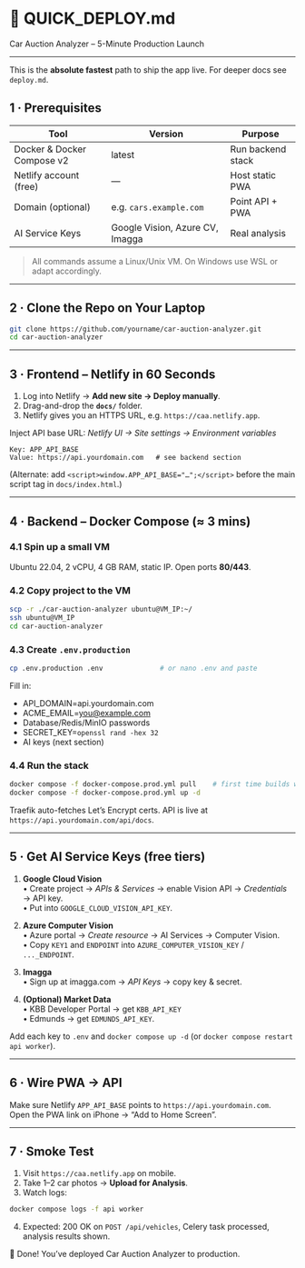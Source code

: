 # 🚀 QUICK_DEPLOY.md
Car Auction Analyzer – 5-Minute Production Launch

---  
This is the **absolute fastest** path to ship the app live. For deeper docs see `deploy.md`.

## 1 · Prerequisites
| Tool | Version | Purpose |
|------|---------|---------|
| Docker & Docker Compose v2 | latest | Run backend stack |
| Netlify account (free) | — | Host static PWA |
| Domain (optional) | e.g. `cars.example.com` | Point API + PWA |
| AI Service Keys | Google Vision, Azure CV, Imagga | Real analysis |

> All commands assume a Linux/Unix VM. On Windows use WSL or adapt accordingly.

---

## 2 · Clone the Repo on Your Laptop
```bash
git clone https://github.com/yourname/car-auction-analyzer.git
cd car-auction-analyzer
```

---

## 3 · Frontend – Netlify in 60 Seconds
1. Log into Netlify → **Add new site → Deploy manually**.  
2. Drag-and-drop the **`docs/`** folder.  
3. Netlify gives you an HTTPS URL, e.g. `https://caa.netlify.app`.

Inject API base URL:
*Netlify UI → Site settings → Environment variables*  
```
Key: APP_API_BASE
Value: https://api.yourdomain.com   # see backend section
```

(Alternate: add `<script>window.APP_API_BASE="…";</script>` before the main script tag in `docs/index.html`.)

---

## 4 · Backend – Docker Compose (≈ 3 mins)
### 4.1 Spin up a small VM
Ubuntu 22.04, 2 vCPU, 4 GB RAM, static IP. Open ports **80/443**.

### 4.2 Copy project to the VM
```bash
scp -r ./car-auction-analyzer ubuntu@VM_IP:~/
ssh ubuntu@VM_IP
cd car-auction-analyzer
```

### 4.3 Create `.env.production`
```bash
cp .env.production .env              # or nano .env and paste
```
Fill in:
* API_DOMAIN=api.yourdomain.com  
* ACME_EMAIL=you@example.com  
* Database/Redis/MinIO passwords  
* SECRET_KEY=`openssl rand -hex 32`  
* AI keys (next section)  

### 4.4 Run the stack
```bash
docker compose -f docker-compose.prod.yml pull    # first time builds will build
docker compose -f docker-compose.prod.yml up -d
```
Traefik auto-fetches Let’s Encrypt certs. API is live at `https://api.yourdomain.com/api/docs`.

---

## 5 · Get AI Service Keys (free tiers)
1. **Google Cloud Vision**  
   • Create project → *APIs & Services* → enable Vision API → *Credentials* → API key.  
   • Put into `GOOGLE_CLOUD_VISION_API_KEY`.

2. **Azure Computer Vision**  
   • Azure portal → *Create resource* → AI Services → Computer Vision.  
   • Copy `KEY1` and `ENDPOINT` into `AZURE_COMPUTER_VISION_KEY` / `..._ENDPOINT`.

3. **Imagga**  
   • Sign up at imagga.com → *API Keys* → copy key & secret.

4. **(Optional) Market Data**  
   • KBB Developer Portal → get `KBB_API_KEY`  
   • Edmunds → get `EDMUNDS_API_KEY`.

Add each key to `.env` and `docker compose up -d` (or `docker compose restart api worker`).

---

## 6 · Wire PWA → API
Make sure Netlify `APP_API_BASE` points to `https://api.yourdomain.com`.  
Open the PWA link on iPhone → “Add to Home Screen”.

---

## 7 · Smoke Test
1. Visit `https://caa.netlify.app` on mobile.  
2. Take 1–2 car photos → **Upload for Analysis**.  
3. Watch logs:  
```bash
docker compose logs -f api worker
```
4. Expected: 200 OK on `POST /api/vehicles`, Celery task processed, analysis results shown.

🎉 Done! You’ve deployed Car Auction Analyzer to production.
